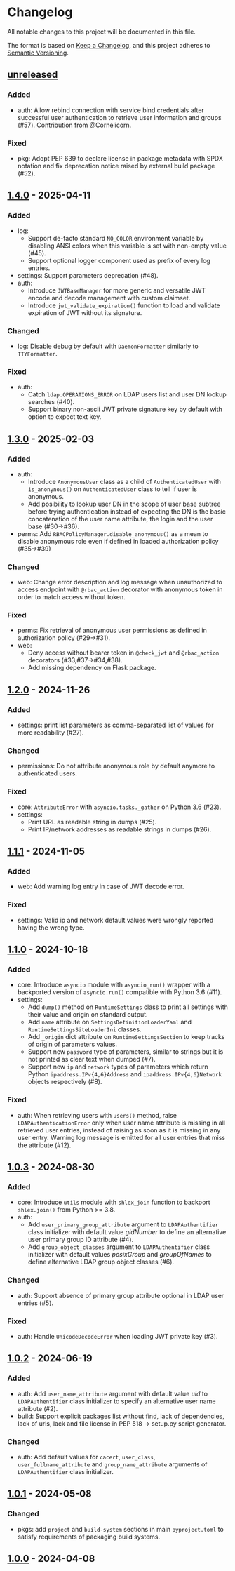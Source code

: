 # Changelog

All notable changes to this project will be documented in this file.

The format is based on [Keep a Changelog](https://keepachangelog.com/en/1.0.0/),
and this project adheres to
[Semantic Versioning](https://semver.org/spec/v2.0.0.html).

## [unreleased]

### Added
- auth: Allow rebind connection with service bind credentials after successful
  user authentication to retrieve user information and groups (#57).
  Contribution from @Cornelicorn.

### Fixed
- pkg: Adopt PEP 639 to declare license in package metadata with SPDX notation
  and fix deprecation notice raised by external build package (#52).

## [1.4.0] - 2025-04-11

### Added
- log:
  - Support de-facto standard `NO_COLOR` environment variable by disabling ANSI
    colors when this variable is set with non-empty value (#45).
  - Support optional logger component used as prefix of every log entries.
- settings: Support parameters deprecation (#48).
- auth:
  - Introduce `JWTBaseManager` for more generic and versatile JWT encode and
    decode management with custom claimset.
  - Introduce `jwt_validate_expiration()` function to load and validate
    expiration of JWT without its signature.

### Changed
- log: Disable debug by default with `DaemonFormatter` similarly to
  `TTYFormatter`.

### Fixed
- auth:
  - Catch `ldap.OPERATIONS_ERROR` on LDAP users list and user DN lookup
    searches (#40).
  - Support binary non-ascii JWT private signature key by default with option to
    expect text key.

## [1.3.0] - 2025-02-03

### Added
- auth:
  - Introduce `AnonymousUser` class as a child of `AuthenticatedUser` with
    `is_anonynous()` on `AuthenticatedUser` class to tell if user is anonymous.
  - Add posibility to lookup user DN in the scope of user base subtree before
    trying authentication instead of expecting the DN is the basic concatenation
    of the user name attribute, the login and the user base (#30→#36).
- perms: Add `RBACPolicyManager.disable_anonymous()` as a mean to disable
  anonymous role even if defined in loaded authorization policy (#35→#39)

### Changed
- web: Change error description and log message when unauthorized to access
  endpoint with `@rbac_action` decorator with anonymous token in order to match
  access without token.

### Fixed
- perms: Fix retrieval of anonymous user permissions as defined in authorization
  policy (#29→#31).
- web:
  - Deny access without bearer token in `@check_jwt` and `@rbac_action`
    decorators (#33,#37→#34,#38).
  - Add missing dependency on Flask package.

## [1.2.0] - 2024-11-26

### Added
- settings: print list parameters as comma-separated list of values for more
  readability (#27).

### Changed
- permissions: Do not attribute anonymous role by default anymore to
  authenticated users.

### Fixed
- core: `AttributeError` with `asyncio.tasks._gather` on Python 3.6 (#23).
- settings:
  - Print URL as readable string in dumps (#25).
  - Print IP/network addresses as readable strings in dumps (#26).

## [1.1.1] - 2024-11-05

### Added
- web: Add warning log entry in case of JWT decode error.

### Fixed
- settings: Valid ip and network default values were wrongly reported having the
  wrong type.

## [1.1.0] - 2024-10-18

### Added
- core: Introduce `asyncio` module with `asyncio_run()` wrapper with a
  backported version of `asyncio.run()` compatible with Python 3.6 (#11).
- settings:
  - Add `dump()` method on `RuntimeSettings` class to print all settings with
    their value and origin on standard output.
  - Add `name` attribute on `SettingsDefinitionLoaderYaml` and
    `RuntimeSettingsSiteLoaderIni` classes.
  - Add `_origin` dict attribute on `RuntimeSettingsSection` to keep tracks of
    origin of parameters values.
  - Support new `password` type of parameters, similar to strings but it is not
    printed as clear text when dumped (#7).
  - Support new `ip` and `network` types of parameters which return Python
    `ipaddress.IPv{4,6}Address` and `ipaddress.IPv{4,6}Network` objects
    respectively (#8).

### Fixed
- auth: When retrieving users with `users()` method, raise
  `LDAPAuthenticationError` only when user name attribute is missing in all
  retrieved user entries, instead of raising as soon as it is missing in any
  user entry. Warning log message is emitted for all user entries that miss the
  attribute (#12).

## [1.0.3] - 2024-08-30

### Added
- core: Introduce `utils` module with `shlex_join` function to backport
  `shlex.join()` from Python >= 3.8.
- auth:
  - Add `user_primary_group_attribute` argument to `LDAPAuthentifier` class
    initializer with default value _gidNumber_ to define an alternative
    user primary group ID attribute (#4).
  - Add `group_object_classes` argument to `LDAPAuthentifier` class
    initializer with default values _posixGroup_ and _groupOfNames_ to define
    alternative LDAP group object classes (#6).

### Changed
- auth: Support absence of primary group attribute optional in LDAP user
  entries (#5).

### Fixed
- auth: Handle `UnicodeDecodeError` when loading JWT private key (#3).

## [1.0.2] - 2024-06-19

### Added
- auth: Add `user_name_attribute` argument with default value _uid_ to
  `LDAPAuthentifier` class initializer to specify an alternative user name
  attribute (#2).
- build: Support explicit packages list without find, lack of dependencies, lack
  of urls, lack and file license in PEP 518 → setup.py script generator.

### Changed
- auth: Add default values for `cacert`, `user_class`, `user_fullname_attribute`
  and `group_name_attribute` arguments of `LDAPAuthentifier` class initializer.

## [1.0.1] - 2024-05-08

### Changed
- pkgs: add `project` and `build-system` sections in main `pyproject.toml` to
  satisfy requirements of packaging build systems.

## [1.0.0] - 2024-04-08

[unreleased]: https://github.com/rackslab/RFL/compare/v1.4.0...HEAD
[1.4.0]: https://github.com/rackslab/RFL/releases/tag/v1.4.0
[1.3.0]: https://github.com/rackslab/RFL/releases/tag/v1.3.0
[1.2.0]: https://github.com/rackslab/RFL/releases/tag/v1.2.0
[1.1.1]: https://github.com/rackslab/RFL/releases/tag/v1.1.1
[1.1.0]: https://github.com/rackslab/RFL/releases/tag/v1.1.0
[1.0.3]: https://github.com/rackslab/RFL/releases/tag/v1.0.3
[1.0.2]: https://github.com/rackslab/RFL/releases/tag/v1.0.2
[1.0.1]: https://github.com/rackslab/RFL/releases/tag/v1.0.1
[1.0.0]: https://github.com/rackslab/RFL/releases/tag/v1.0.0

